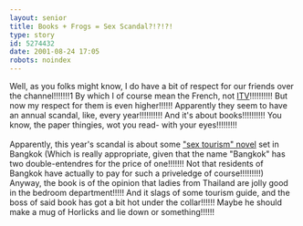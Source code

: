 ```yaml
---
layout: senior
title: Books + Frogs = Sex Scandal?!?!?!
type: story
id: 5274432
date: 2001-08-24 17:05
robots: noindex
---
```

Well, as you folks might know, I do have a bit of respect for our friends over the channel!!!!!!!1 By which I of course mean the French, not <a href="http://www.itv.co.uk/">ITV</a>!!!!!!!!!! But now my respect for them is even higher!!!!!! Apparently they seem to have an annual scandal, like, every year!!!!!!!!!! And it's about books!!!!!!!!!! You know, the paper thingies, wot you read- with your eyes!!!!!!!!! <br/> <br/>Apparently, this year's scandal is about some <a href="http://books.guardian.co.uk/news/articles/0,6109,541092,00.html">"sex tourism" novel</a> set in Bangkok (Which is really appropriate, given that the name "Bangkok" has two double-entendres for the price of one!!!!!!! Not that residents of Bangkok have actually to pay for such a priveledge of course!!!!!!!!!) Anyway, the book is of the opinion that ladies from Thailand are jolly good in the bedroom department!!!!! And it slags of some tourism guide, and the boss of said book has got a bit hot under the collar!!!!!! Maybe he should make a mug of Horlicks and lie down or something!!!!!!